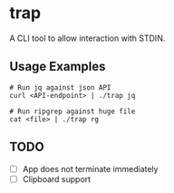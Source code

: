 # trap

A CLI tool to allow interaction with STDIN.


## Usage Examples

```
# Run jq against json API
curl <API-endpoint> | ./trap jq

# Run ripgrep against huge file
cat <file> | ./trap rg
```


## TODO
- [ ] App does not terminate immediately
- [ ] Clipboard support
